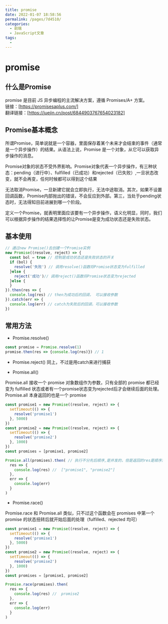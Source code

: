 ```yaml
---
title: promise
date: 2022-01-07 18:58:56
permalink: /pages/7d4510/
categories: 
  - 前端
  - JavaScript文章
tags: 
  - 
---
```


# promise

## 什么是Promise

promise 是目前 JS 异步编程的主流解决方案，遵循 Promises/A+ 方案。  
链接：[https://promisesaplus.com/]  
翻译链接：[https://juejin.cn/post/6844903767654023182]  

## Promise基本概念

所谓Promise，简单说就是一个容器，里面保存着某个未来才会结束的事件（通常是一个异步操作）的结果。从语法上说，Promise 是一个对象，从它可以获取异步操作的消息。

Promise对象的状态不受外界影响。Promise对象代表一个异步操作，有三种状态：pending（进行中）、fulfilled（已成功）和rejected（已失败）,一旦状态改变，就不会再变，任何时候都可以得到这个结果

无法取消Promise，一旦新建它就会立即执行，无法中途取消。其次，如果不设置回调函数，Promise内部抛出的错误，不会反应到外部。第三，当处于pending状态时，无法得知目前进展到哪一个阶段。

定义一个Promise，就表明里面应该要有一个异步操作，语义化明显，同时，我们可以根据异步操作的结果选择性的让Promise是变为成功状态还是失败状态。

## 基本使用

```js
// 通过new Promise()去创建一个Promise实例
new Promise((resolve, reject) => {
  const bol = true // 控制是成功状态还是失败状态的开关
  if (bol) {
    resolve('失败') // 调用resolve()函数将Promise状态变为fulfilled
  }else {
    reject('成功')// 调用reject()函数将Promise状态变为rejected
  }else {
  }
}).then(res => {
  console.log(res) // then为成功后的回调， 可以接收参数
}).catch(err => {
  console.log(err) // catch为失败后的回调，可以接收参数
})

```

## 常用方法

* Promise.resolve()

```js
const promise = Promise.resolve(1)
promise.then(res => {console.log(res)}) // 1
```

* Promise.reject() 同上，不过是用catch来进行捕获

* Promise.all()

Promise.all 接收一个 promise 对象数组作为参数，只有全部的 promise 都已经变为 fulfilled 状态或者有一个promise状态变为rejected后才会继续后面的处理。Promise.all 本身返回的也是一个 promise

```js
const promise1 = new Promise((resolve, reject) => {
  setTimeout(() => {
    resolve('promise1')
  }, 5000)
})
const promise2 = new Promise((resolve, reject) => {
  setTimeout(() => {
    resolve('promise2')
  }, 1000)
})
const promises = [promise1, promise2]

Promise.all(promises).then( // 执行不分先后顺序,是并发的，但是返回的res是顺序对应的
  res => {
    console.log(res) //  ["promise1", "promise2"]
  },
  err => { 
    console.log(err)
  }
)
```

* Promise.race()

Promise.race 和 Promise.all 类似，只不过这个函数会在 promises 中第一个 promise 的状态扭转后就开始后面的处理（fulfilled、rejected 均可）

```js
const promise1 = new Promise((resolve, reject) => {
  setTimeout(() => {
    resolve('promise1')
  }, 5000)
})
const promise2 = new Promise((resolve, reject) => {
  setTimeout(() => {
    resolve('promise2')
  }, 1000)
})
const promises = [promise1, promise2]

Promise.race(promises).then(
  res => {
    console.log(res) //  promise2
  },
  err => { 
    console.log(err)
  }
)
